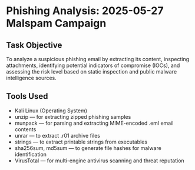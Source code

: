 #  Phishing Analysis: 2025-05-27 Malspam Campaign

##  Task Objective
To analyze a suspicious phishing email by extracting its content, inspecting attachments, identifying potential indicators of compromise (IOCs), and assessing the risk level based on static inspection and public malware intelligence sources.

## Tools Used
* Kali Linux (Operating System)
* unzip — for extracting zipped phishing samples
* munpack — for parsing and extracting MIME-encoded .eml email contents
* unrar — to extract .r01 archive files
* strings — to extract printable strings from executables
* sha256sum, md5sum — to generate file hashes for malware identification
* VirusTotal — for multi-engine antivirus scanning and threat reputation



